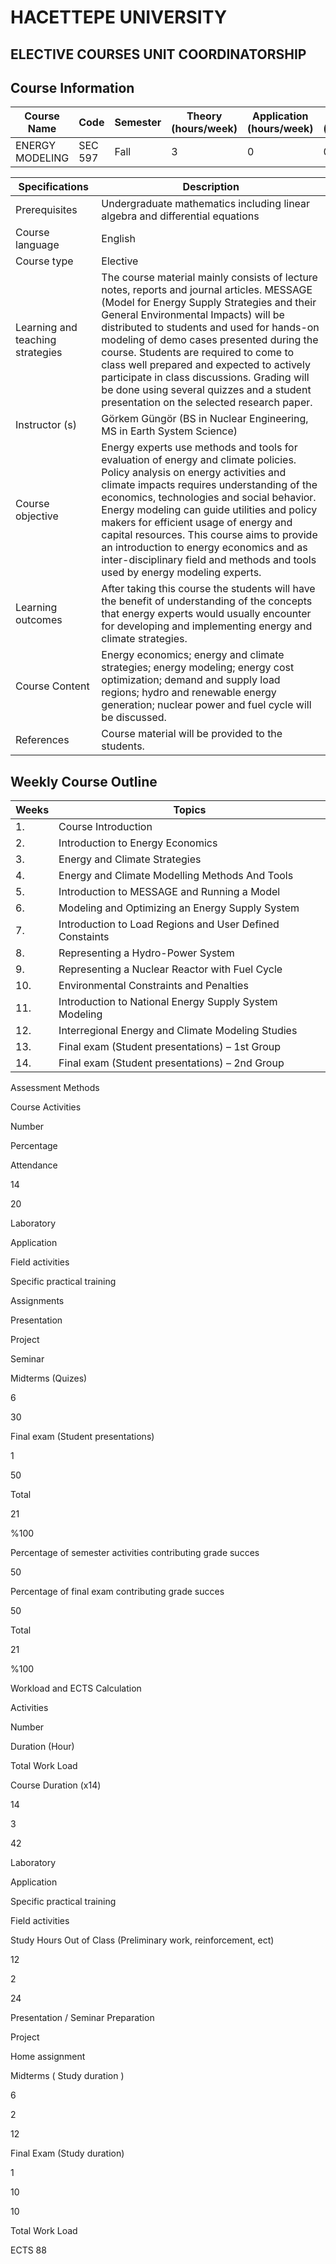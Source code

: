 # HACETTEPE UNIVERSITY

## ELECTIVE COURSES UNIT COORDINATORSHIP

 

## Course Information

 

|Course Name|Code|Semester|Theory (hours/week)|Application (hours/week)|Laboratory (hours/week)|National Credit|ECTS|
|-----------|----|--------|-------------------|------------------------|-----------------------|---------------|----|
|ENERGY MODELING|SEC 597|Fall|3               |0                       |0                      |3              |3   |

|Specifications|Description|
|--------------|-----------|
|Prerequisites |Undergraduate mathematics including linear algebra and differential equations|
|Course language|English|
|Course type|Elective|
|Learning and teaching strategies|The course material mainly consists of lecture notes, reports and journal articles. MESSAGE (Model for Energy Supply Strategies and their General Environmental Impacts) will be distributed to students and used for hands-on modeling of demo cases presented during the course. Students are required to come to class well prepared and expected to actively participate in class discussions. Grading will be done using several quizzes and a student presentation on the selected research paper.|
|Instructor (s)|Görkem Güngör (BS in Nuclear Engineering, MS in Earth System Science)|
|Course objective|Energy experts use methods and tools for evaluation of energy and climate policies. Policy analysis on energy activities and climate impacts requires understanding of the economics, technologies and social behavior. Energy modeling can guide utilities and policy makers for efficient usage of energy and capital resources. This course aims to provide an introduction to energy economics and as inter-disciplinary field and methods and tools used by energy modeling experts.|
|Learning outcomes|After taking this course the students will have the benefit of understanding of the concepts that energy experts would usually encounter for developing and implementing energy and climate strategies.|
|Course Content|Energy economics; energy and climate strategies; energy modeling; energy cost optimization; demand and supply load regions; hydro and renewable energy generation; nuclear power and fuel cycle will be discussed.|
|References|Course material will be provided to the students.|

 

## Weekly Course Outline

 

|Weeks|Topics|
|-----|------|
|1.|Course Introduction|
|2.|Introduction to Energy Economics|
|3.|Energy and Climate Strategies|
|4.|Energy and Climate Modelling Methods And Tools|
|5.|Introduction to MESSAGE and Running a Model|
|6.|Modeling and Optimizing an Energy Supply System|
|7.|Introduction to Load Regions and User Defined Constaints|
|8.|Representing a Hydro-Power System|
|9.|Representing a Nuclear Reactor with Fuel Cycle|
|10.|Environmental Constraints and Penalties|
|11.|Introduction to National Energy Supply System Modeling|
|12.|Interregional Energy and Climate Modeling Studies|
|13.|Final exam (Student presentations) – 1st Group|
|14.|Final exam (Student presentations) – 2nd Group|

 

Assessment Methods

 

Course Activities

Number

Percentage

Attendance

14

20

Laboratory

 

 

Application

 

 

Field activities

 

 

Specific practical training

 

 

Assignments

 

 

Presentation

 

 

Project

 

 

Seminar

 

 

Midterms (Quizes)

6

30

Final exam (Student presentations)

1

50

Total

21

%100

Percentage of semester activities contributing grade succes

 

50

Percentage of final exam contributing grade succes

 

50

Total

21

%100

 

Workload and ECTS Calculation

 

Activities

Number

Duration (Hour)

Total Work Load

Course Duration (x14)

14

3

42

Laboratory

 

 

 

Application

 

 

 

Specific practical training

 

 

 

 Field activities

 

 

 

Study Hours Out of Class (Preliminary work, reinforcement, ect)

12

2

24

Presentation / Seminar Preparation

 

 

 

Project

 

 

 

Home assignment

 

 

 

Midterms ( Study duration )

6

2

12

Final Exam (Study duration)

1

10

10

Total Work Load

ECTS 88

